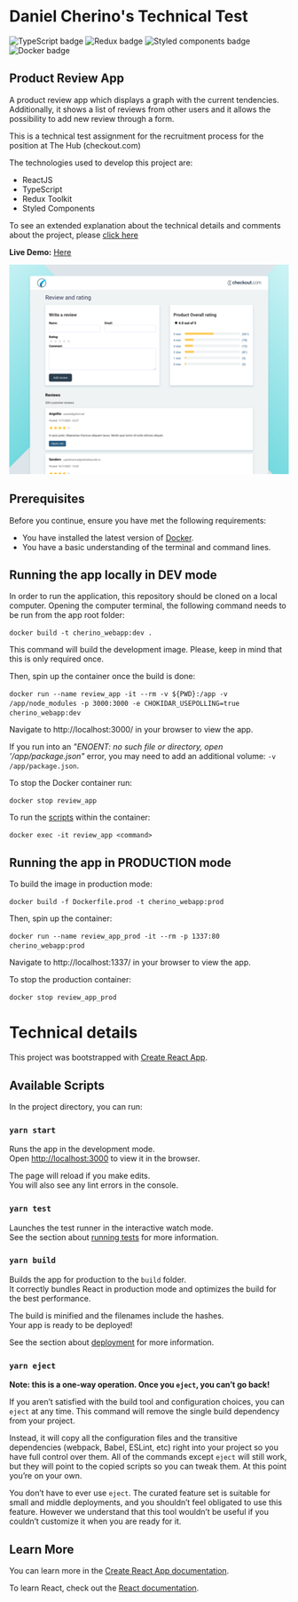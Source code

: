 # Daniel Cherino's Technical Test

![TypeScript badge](https://img.shields.io/badge/TypeScript-73.8%25-1081c1 "Typescript")
![Redux badge](https://img.shields.io/badge/Redux%20Toolkit-1.4.0-764abc "Redux")
![Styled components badge](https://img.shields.io/badge/Styled%20Componets-5.1.1-e433ea "Styled componetns")
![Docker badge](https://img.shields.io/badge/Dockerfile-3.9%25-65abd3 "Docker")


## Product Review App

A product review app which displays a graph with the current tendencies. Additionally, it shows a list of reviews from other users and it allows the possibility to add new review through a form.

This is a technical test assignment for the recruitment process for the position at The Hub (checkout.com)

The technologies used to develop this project are:

* ReactJS
* TypeScript
* Redux Toolkit
* Styled Components

To see an extended explanation about the technical details and comments about the project, please [click here](./docs/Comments.md)

**Live Demo:** [Here](http://esjavascript.com/)

![Home page screenshot](home.png "Home Page")

## Prerequisites

Before you continue, ensure you have met the following requirements:

* You have installed the latest version of [Docker](https://www.docker.com/get-started).
* You have a basic understanding of the terminal and command lines.

## Running the app locally in DEV mode
In order to run the application, this repository should be cloned on a local computer. Opening the computer terminal, the following command needs to be run from the app root folder:

`docker build -t cherino_webapp:dev .`

This command will build the development image. Please, keep in mind that this is only required once.

Then, spin up the container once the build is done:

`docker run --name review_app -it --rm -v ${PWD}:/app -v /app/node_modules -p 3000:3000 -e CHOKIDAR_USEPOLLING=true cherino_webapp:dev`

Navigate to http://localhost:3000/ in your browser to view the app.

If you run into an <em>"ENOENT: no such file or directory, open '/app/package.json"</em> error, you may need to add an additional volume: `-v /app/package.json`.

To stop the Docker container run:

`docker stop review_app`

To run the [scripts](#scripts) within the container:

`docker exec -it review_app <command>`

## Running the app in PRODUCTION mode

To build the image in production mode:

`docker build -f Dockerfile.prod -t cherino_webapp:prod`

Then, spin up the container:

`docker run --name review_app_prod -it --rm -p 1337:80 cherino_webapp:prod`

Navigate to http://localhost:1337/ in your browser to view the app.

To stop the production container:

`docker stop review_app_prod`

# Technical details

This project was bootstrapped with [Create React App](https://github.com/facebook/create-react-app).


## <a name="scripts"></a>Available Scripts

In the project directory, you can run:

### `yarn start`

Runs the app in the development mode.<br />
Open [http://localhost:3000](http://localhost:3000) to view it in the browser.

The page will reload if you make edits.<br />
You will also see any lint errors in the console.

### `yarn test`

Launches the test runner in the interactive watch mode.<br />
See the section about [running tests](https://facebook.github.io/create-react-app/docs/running-tests) for more information.

### `yarn build`

Builds the app for production to the `build` folder.<br />
It correctly bundles React in production mode and optimizes the build for the best performance.

The build is minified and the filenames include the hashes.<br />
Your app is ready to be deployed!

See the section about [deployment](https://facebook.github.io/create-react-app/docs/deployment) for more information.

### `yarn eject`

**Note: this is a one-way operation. Once you `eject`, you can’t go back!**

If you aren’t satisfied with the build tool and configuration choices, you can `eject` at any time. This command will remove the single build dependency from your project.

Instead, it will copy all the configuration files and the transitive dependencies (webpack, Babel, ESLint, etc) right into your project so you have full control over them. All of the commands except `eject` will still work, but they will point to the copied scripts so you can tweak them. At this point you’re on your own.

You don’t have to ever use `eject`. The curated feature set is suitable for small and middle deployments, and you shouldn’t feel obligated to use this feature. However we understand that this tool wouldn’t be useful if you couldn’t customize it when you are ready for it.

## Learn More

You can learn more in the [Create React App documentation](https://facebook.github.io/create-react-app/docs/getting-started).

To learn React, check out the [React documentation](https://reactjs.org/).


